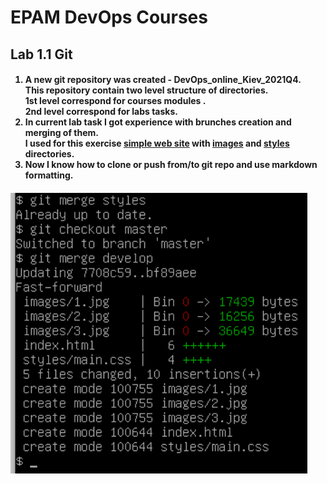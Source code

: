 <h1>EPAM DevOps Courses</h1>
<h2>Lab 1.1 Git</h2>
<h4><ol>
<li>A new git repository was created - DevOps_online_Kiev_2021Q4.<br>This repository
contain two level structure of directories.<br>1st level correspond for courses modules
.<br>2nd level correspond for labs tasks.
<li>In current lab task I got experience with brunches creation and merging of them.<br>I
used for this exercise <a href=index.html>simple web site</a> with <a href=images/>images</a>
and <a href=styles>styles</a> directories.
<li>Now I know how to clone or push from/to git repo and use markdown formatting.
</ol><h4>

![test](readme.PNG)
